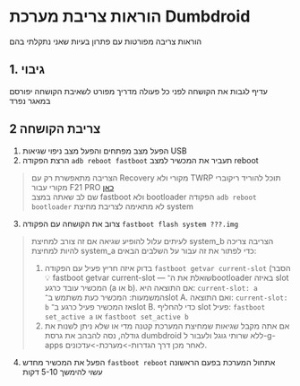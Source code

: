 # הוראות צריבת מערכת Dumbdroid
הוראות צריבה מפורטות עם פתרון בעיות שאני נתקלתי בהם
## 1. גיבוי
עדיף לגבות את הקושחה לפני כל פעולה מדריך מפורט לשאיבת הקושחה יפורסם במאגר נפרד
## 2 צריבת הקושחה 
1. הפעל מצב מפתחים והפעל מצב ניפוי שגיאות USB
2. הרצת הפקודה `adb reboot fastboot` תעביר את המכשיר למצב reboot
> הצריבה מתאפשרת רק עם Recovery מקורי ולא TWRP תוכל להוריד ריקוברי מקורי עבור F21 PRO [כאן](https://github.com/start-life/Dumbdroid-system-burning-instructions/releases/download/1.0/boot_a.bin)  
> שם לב שאתה במצב  fastboot ולא bootloader הפקודה `adb reboot bootloader` לא מתאימה לצריבת מחיצת system
3. צרוב את הקושחה עם הפקודה `fastboot flash system ???.img`
> לעיתים עלול להופיע שגיאה אם זה צורב למחיצת  system_b הצריבה צריכה להיות למחיצת system_a כדי לפתור את זה עבור על השלבים הבאים:
> 1. בדוק איזה חריץ פעיל עם הפקודה `fastboot getvar current-slot` (הסבר💡 fastboot getvar current-slot — שואלת את ה־bootloader באיזה slot המכשיר עובד כרגע (a או b).
אם התוצאה היא: `current-slot: a` המשמעות: המכשיר כעת משתמש ב־slot A.
ואם התוצאה: `current-slot: b` אז המכשיר פעיל כרגע ב־slot B.
כדי להחליף slot פעיל: `fastboot set_active a` או `fastboot set_active b`
> 2. אם אתה מקבל שגיאות שמחיצת המערכת קטנה מדי או שלא ניתן לשנות את גודלה, נסה להבהב את גרסת dumbdroid ללא שרותי גוגל ולעבור ל-g-apps לאחר מכן דרך הגדרות->מערכת->עדכונים.
4. הפעל את המכשיר מחדש `fastboot reboot` אתחול המערכת בפעם הראשונה עשוי להימשך 5-10 דקות
